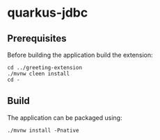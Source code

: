 # quarkus-jdbc

## Prerequisites

Before building the application build the extension:

```shell script
cd ../greeting-extension
./mvnw cleen install
cd -
```

## Build

The application can be packaged using:

```shell script
./mvnw install -Pnative
```
